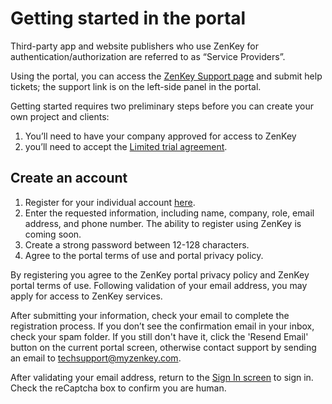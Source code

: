 # Getting started in the portal

Third-party app and website publishers who use ZenKey for authentication/authorization are referred to as “Service Providers”.

Using the portal, you can access the [ZenKey Support page](https://portal.myzenkey.com/new-support-ticket) and submit help tickets; the support link is on the left-side panel in the portal.

Getting started requires two preliminary steps before you can create your own project and clients: 
1. You’ll need to have your company approved for access to ZenKey
2. you’ll need to accept the [Limited trial agreement](doc:portal-limited-trial-agreement). 

## Create an account

1. Register for your individual account [here](https://portal.myzenkey.com/signup).
2. Enter the requested information, including name, company, role, email address, and phone number. The ability to register using ZenKey is coming soon. 
3. Create a strong password between 12-128 characters.
4. Agree to the portal terms of use and portal privacy policy. 

By registering you agree to the ZenKey portal privacy policy and ZenKey portal terms of use. Following validation of your email address, you may apply for access to ZenKey services.

After submitting your information, check your email to complete the registration process. If you don’t see the confirmation email in your inbox, check your spam folder. If you still don't have it, click the 'Resend Email' button on the current portal screen, otherwise contact support by sending an email to [techsupport@myzenkey.com](mailto:[techsupport@myzenkey.com).

After validating your email address, return to the [Sign In screen](https://portal.myzenkey.com/login) to sign in. Check the reCaptcha box to confirm you are human.




